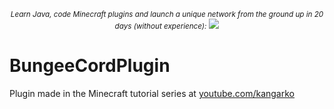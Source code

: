 <p align="center">
  <small><i>Learn Java, code Minecraft plugins and launch a unique network from the ground up in 20 days (without experience):</i></small>
  <a href="https://mineacademy.org/project-orion?st=github&sc=bungeecordpluginyt&utm_source=github&utm_medium=overview&utm_campaign=bungeecordpluginyt">
    <img src="https://i.imgur.com/SVHA9Kf.png" />
  </a>
</p>

# BungeeCordPlugin

Plugin made in the Minecraft tutorial series at [youtube.com/kangarko](https://youtube.com/kangarko)
